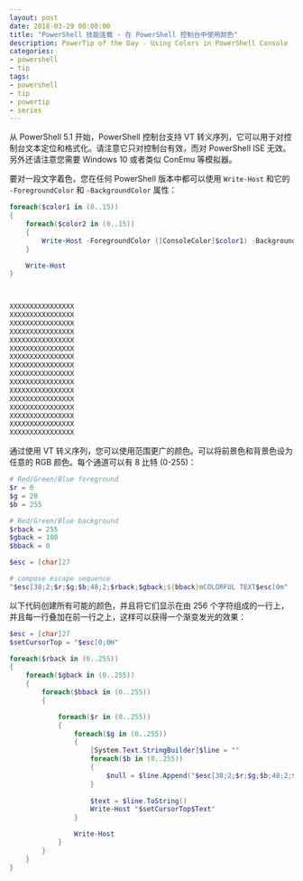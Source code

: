 ```yaml
---
layout: post
date: 2018-03-29 00:00:00
title: "PowerShell 技能连载 - 在 PowerShell 控制台中使用颜色"
description: PowerTip of the Day - Using Colors in PowerShell Console
categories:
- powershell
- tip
tags:
- powershell
- tip
- powertip
- series
---
```

从 PowerShell 5.1 开始，PowerShell 控制台支持 VT 转义序列，它可以用于对控制台文本定位和格式化。请注意它只对控制台有效，而对 PowerShell ISE 无效。另外还请注意您需要 Windows 10 或者类似 ConEmu 等模拟器。

要对一段文字着色，您在任何 PowerShell 版本中都可以使用 `Write-Host` 和它的 `-ForegroundColor` 和 `-BackgroundColor` 属性：

```powershell
foreach($color1 in (0..15))
{
    foreach($color2 in (0..15))
    {
        Write-Host -ForegroundColor ([ConsoleColor]$color1) -BackgroundColor ([ConsoleColor]$color2) -Object "X" -NoNewline
    }

    Write-Host 
}


    
XXXXXXXXXXXXXXXX 
XXXXXXXXXXXXXXXX 
XXXXXXXXXXXXXXXX 
XXXXXXXXXXXXXXXX 
XXXXXXXXXXXXXXXX 
XXXXXXXXXXXXXXXX 
XXXXXXXXXXXXXXXX 
XXXXXXXXXXXXXXXX 
XXXXXXXXXXXXXXXX 
XXXXXXXXXXXXXXXX 
XXXXXXXXXXXXXXXX 
XXXXXXXXXXXXXXXX 
XXXXXXXXXXXXXXXX 
XXXXXXXXXXXXXXXX 
XXXXXXXXXXXXXXXX 
XXXXXXXXXXXXXXXX 
```

通过使用 VT 转义序列，您可以使用范围更广的颜色。可以将前景色和背景色设为任意的 RGB 颜色。每个通道可以有 8 比特 (0-255)：

```powershell
# Red/Green/Blue foreground
$r = 0
$g = 20
$b = 255

# Red/Green/Blue background
$rback = 255
$gback = 100
$bback = 0

$esc = [char]27

# compose escape sequence
"$esc[38;2;$r;$g;$b;48;2;$rback;$gback;${bback}mCOLORFUL TEXT$esc[0m"
```

以下代码创建所有可能的颜色，并且将它们显示在由 256 个字符组成的一行上，并且每一行叠加在前一行之上，这样可以获得一个渐变发光的效果：

```powershell
$esc = [char]27
$setCursorTop = "$esc[0;0H"

foreach($rback in (0..255))
{
    foreach($gback in (0..255))
    {
        foreach($bback in (0..255))
        {

            foreach($r in (0..255))
            {
                foreach($g in (0..255))
                {
                    [System.Text.StringBuilder]$line = ""
                    foreach($b in (0..255))
                    {
                        $null = $line.Append("$esc[38;2;$r;$g;$b;48;2;$rback;$gback;${bback}mX$esc[0m")
                    }
                    
                    $text = $line.ToString()
                    Write-Host "$setCursorTop$Text"
                }

                Write-Host 
            }
        }
    }
}
```

<!--本文国际来源：[Using Colors in PowerShell Console](http://community.idera.com/powershell/powertips/b/tips/posts/using-colors-in-powershell-console)-->

